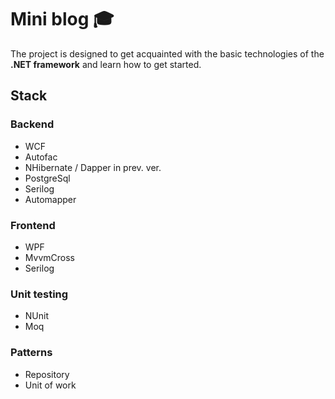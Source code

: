 # Mini blog 🎓
The project is designed to get acquainted with the basic technologies of the **.NET framework** and learn how to get started.

## Stack
### Backend
- WCF
- Autofac
- NHibernate / Dapper in prev. ver.
- PostgreSql
- Serilog
- Automapper
### Frontend
- WPF
- MvvmCross
- Serilog
### Unit testing
- NUnit
- Moq
### Patterns
- Repository
- Unit of work
